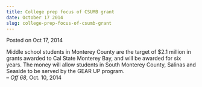 ```yaml
---
title: College prep focus of CSUMB grant
date: October 17 2014
slug: college-prep-focus-of-csumb-grant
---
```


 



<span class="date">Posted on Oct 17, 2014    </span>
<p>Middle school students in Monterey County are the target of $2.1
million in grants awarded to Cal State Monterey Bay, and will be
awarded for six years. The money will allow students in South
Monterey County, Salinas and Seaside to be served by the GEAR UP
program.<br>
&#x2013; <em>Off 68</em>, Oct. 10, 2014</br></p>





 
